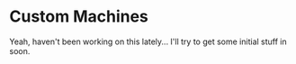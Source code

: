 Custom Machines
==============
Yeah, haven't been working on this lately...
I'll try to get some initial stuff in soon.
